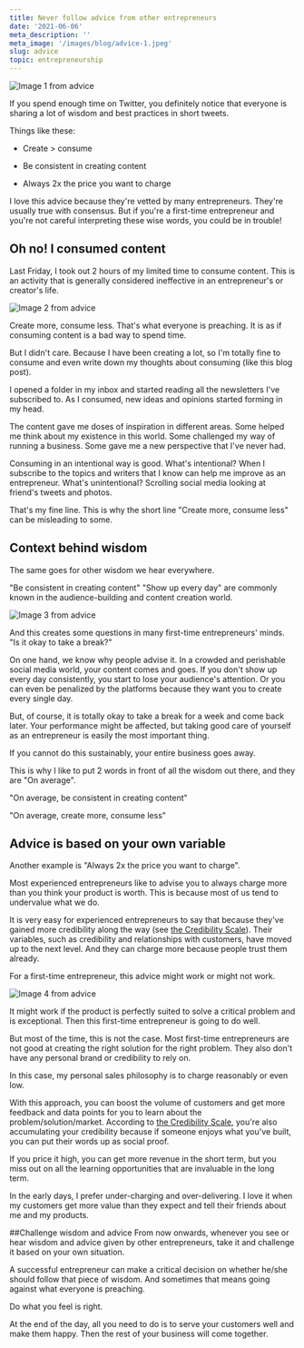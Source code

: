 ```yaml
---
title: Never follow advice from other entrepreneurs
date: '2021-06-06'
meta_description: ''
meta_image: '/images/blog/advice-1.jpeg'
slug: advice
topic: entrepreneurship
---
```


<img src="/images/blog/advice-1.jpeg" alt="Image 1 from advice" class="cover-image" />

If you spend enough time on Twitter, you definitely notice that everyone is sharing a lot of wisdom and best practices in short tweets.

Things like these:

- Create > consume

- Be consistent in creating content

- Always 2x the price you want to charge

I love this advice because they're vetted by many entrepreneurs. They're usually true with consensus. But if you're a first-time entrepreneur and you're not careful interpreting these wise words, you could be in trouble!

## Oh no! I consumed content
Last Friday, I took out 2 hours of my limited time to consume content. This is an activity that is generally considered ineffective in an entrepreneur's or creator's life.

<img src="/images/blog/advice-2.png" alt="Image 2 from advice" />

Create more, consume less. That's what everyone is preaching. It is as if consuming content is a bad way to spend time.

But I didn't care. Because I have been creating a lot, so I'm totally fine to consume and even write down my thoughts about consuming (like this blog post).

I opened a folder in my inbox and started reading all the newsletters I've subscribed to. As I consumed, new ideas and opinions started forming in my head.

The content gave me doses of inspiration in different areas. Some helped me think about my existence in this world. Some challenged my way of running a business. Some gave me a new perspective that I've never had.

Consuming in an intentional way is good. What's intentional? When I subscribe to the topics and writers that I know can help me improve as an entrepreneur. What's unintentional? Scrolling social media looking at friend's tweets and photos.

That's my fine line. This is why the short line "Create more, consume less" can be misleading to some.

## Context behind wisdom
The same goes for other wisdom we hear everywhere.

"Be consistent in creating content" "Show up every day" are commonly known in the audience-building and content creation world.

<img src="/images/blog/advice-3.png" alt="Image 3 from advice" />

And this creates some questions in many first-time entrepreneurs' minds. "Is it okay to take a break?"

On one hand, we know why people advise it. In a crowded and perishable social media world, your content comes and goes. If you don't show up every day consistently, you start to lose your audience's attention. Or you can even be penalized by the platforms because they want you to create every single day.

But, of course, it is totally okay to take a break for a week and come back later. Your performance might be affected, but taking good care of yourself as an entrepreneur is easily the most important thing.

If you cannot do this sustainably, your entire business goes away.

This is why I like to put 2 words in front of all the wisdom out there, and they are "On average".

"On average, be consistent in creating content"

"On average, create more, consume less"

## Advice is based on your own variable
Another example is "Always 2x the price you want to charge".

Most experienced entrepreneurs like to advise you to always charge more than you think your product is worth. This is because most of us tend to undervalue what we do.

It is very easy for experienced entrepreneurs to say that because they've gained more credibility along the way (see <a href="/credibility">the Credibility Scale</a>). Their variables, such as credibility and relationships with customers, have moved up to the next level. And they can charge more because people trust them already.

For a first-time entrepreneur, this advice might work or might not work.

<img src="/images/blog/advice-4.png" alt="Image 4 from advice" />

It might work if the product is perfectly suited to solve a critical problem and is exceptional. Then this first-time entrepreneur is going to do well.

But most of the time, this is not the case. Most first-time entrepreneurs are not good at creating the right solution for the right problem. They also don't have any personal brand or credibility to rely on.

In this case, my personal sales philosophy is to charge reasonably or even low.

With this approach, you can boost the volume of customers and get more feedback and data points for you to learn about the problem/solution/market. According to <a href="/credibility">the Credibility Scale</a>, you're also accumulating your credibility because if someone enjoys what you've built, you can put their words up as social proof.

If you price it high, you can get more revenue in the short term, but you miss out on all the learning opportunities that are invaluable in the long term.

In the early days, I prefer under-charging and over-delivering. I love it when my customers get more value than they expect and tell their friends about me and my products.

##Challenge wisdom and advice
From now onwards, whenever you see or hear wisdom and advice given by other entrepreneurs, take it and challenge it based on your own situation.

A successful entrepreneur can make a critical decision on whether he/she should follow that piece of wisdom. And sometimes that means going against what everyone is preaching.

Do what you feel is right.

At the end of the day, all you need to do is to serve your customers well and make them happy. Then the rest of your business will come together.

